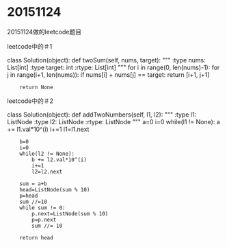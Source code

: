 # 20151124
20151124做的leetcode题目

leetcode中的＃1

class Solution(object):
    def twoSum(self, nums, target):
        """
        :type nums: List[int]
        :type target: int
        :rtype: List[int]
        """
        for i in range(0, len(nums)-1):
            for j in range(i+1, len(nums)):
                if nums[i] + nums[j] == target:
                    return [i+1, j+1]
                
        
        return None

leetcode中的＃2

class Solution(object):
    def addTwoNumbers(self, l1, l2):
        """
        :type l1: ListNode
        :type l2: ListNode
        :rtype: ListNode
        """
        a=0
        i=0
        while(l1 != None):
            a += l1.val*10^(i)
            i+=1
            l1=l1.next
        
        b=0
        i=0
        while(l2 != None):
            b += l2.val*10^(i)
            i+=1
            l2=l2.next
            
        sum = a+b
        head=ListNode(sum % 10)
        p=head
        sum //=10
        while sum != 0:
            p.next=ListNode(sum % 10)
            p=p.next
            sum //= 10
        
        return head
        
